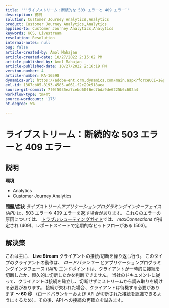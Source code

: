 ```yaml
---
title: '''ライブストリーム：断続的な 503 エラーと 409 エラー`'
description: 説明
solution: Customer Journey Analytics,Analytics
product: Customer Journey Analytics,Analytics
applies-to: Customer Journey Analytics,Analytics
keywords: KCS, Livestream
resolution: Resolution
internal-notes: null
bug: false
article-created-by: Amol Mahajan
article-created-date: 10/27/2022 2:15:02 PM
article-published-by: Amol Mahajan
article-published-date: 10/27/2022 2:16:19 PM
version-number: 4
article-number: KA-16598
dynamics-url: https://adobe-ent.crm.dynamics.com/main.aspx?forceUCI=1&pagetype=entityrecord&etn=knowledgearticle&id=ac1f17bc-0156-ed11-bba2-6045bd006793
exl-id: 1367cb05-8193-4585-a061-f2c29c518aea
source-git-commit: 7f0f5035ea7cebd60f6ec7bda9de6225b6c602a4
workflow-type: tm+mt
source-wordcount: '175'
ht-degree: 5%

---
```


# ライブストリーム：断続的な 503 エラーと 409 エラー

## 説明

<b>環境</b>
- Analytics
- Customer Journey Analytics

<b>問題/症状</b>
*ライブストリームアプリケーションプログラミングインターフェイス (API)* は、503 エラーや 409 エラーを返す場合があります。 これらのエラーの原因については、 [トラブルシューティングガイド](https://github.com/AdobeDocs/analytics-1.4-apis/blob/master/docs/live-stream-api/troubleshooting.md)では、 *maxConnections* が指定され (409)、レポートスイートで定期的なヒットフローがある (503)。


## 解決策


これは主に、 <b>Live Stream</b> クライアントの接続/切断を繰り返し行う。 このタイプのクライアントの動作は、 *ロードバランサー* とアプリケーションプログラミングインタフェース (*(API)* エンドポイントは、クライアントが一時的に接続を切断したか、恒久的に切断したかを判断できません。 当社のドキュメントに従って、クライアントは接続を確立し、切断せずにストリームから読み取りを続ける必要があります。 接続が失われた場合、クライアントは待機する必要があります <b>～ 60 秒</b> （ロードバランサーおよび API が切断された接続を認識できるようにするため）、その後、API への接続の再確立を試みます。
